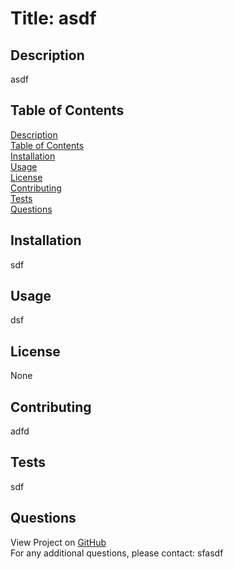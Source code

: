 # Title: asdf

## <span id="description">Description</span>
asdf

## <span id="content">Table of Contents</span>
<a href="#description">Description</a></br>
<a href="#content">Table of Contents</a></br>
<a href="#installation">Installation</a></br>
<a href="#usage">Usage</a></br>
<a href="#license">License</a></br>
<a href="#contribution">Contributing</a></br>
<a href="#tests">Tests</a></br>
<a href="#questions">Questions</a></br>

## <span id="installation">Installation</span>
sdf

## <span id="usage">Usage</span>
dsf

## <span id="license">License</span>
None

## <span id="contribution">Contributing</span>
adfd

## <span id="tests">Tests</span>
sdf

## <span id="questions">Questions</span>
View Project on <a href="dsfsdf">GitHub</a><br>
For any additional questions, please contact: sfasdf